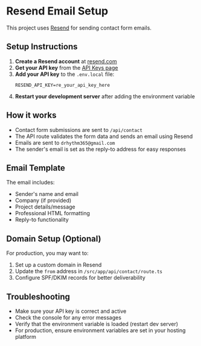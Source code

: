 # Resend Email Setup

This project uses [Resend](https://resend.com) for sending contact form emails.

## Setup Instructions

1. **Create a Resend account** at [resend.com](https://resend.com)
2. **Get your API key** from the [API Keys page](https://resend.com/api-keys)
3. **Add your API key** to the `.env.local` file:
   ```
   RESEND_API_KEY=re_your_api_key_here
   ```
4. **Restart your development server** after adding the environment variable

## How it works

- Contact form submissions are sent to `/api/contact`
- The API route validates the form data and sends an email using Resend
- Emails are sent to `drhythm365@gmail.com`
- The sender's email is set as the reply-to address for easy responses

## Email Template

The email includes:
- Sender's name and email
- Company (if provided)
- Project details/message
- Professional HTML formatting
- Reply-to functionality

## Domain Setup (Optional)

For production, you may want to:
1. Set up a custom domain in Resend
2. Update the `from` address in `/src/app/api/contact/route.ts`
3. Configure SPF/DKIM records for better deliverability

## Troubleshooting

- Make sure your API key is correct and active
- Check the console for any error messages
- Verify that the environment variable is loaded (restart dev server)
- For production, ensure environment variables are set in your hosting platform
